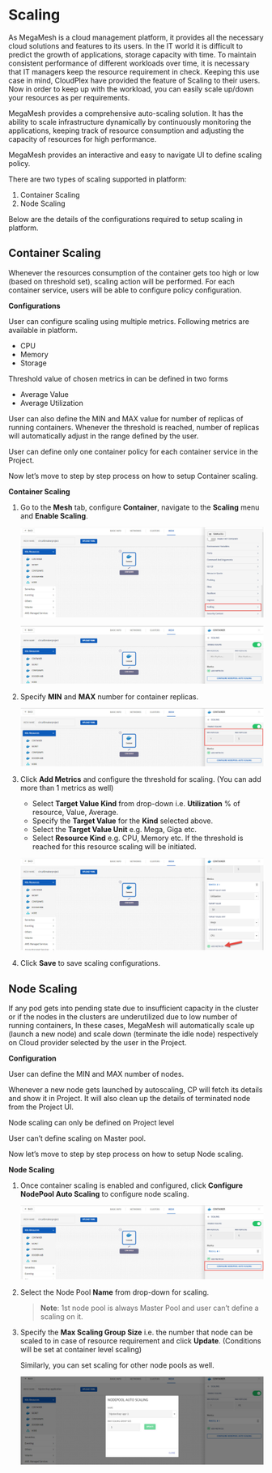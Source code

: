 # Scaling

As MegaMesh is a cloud management platform, it provides all the necessary cloud solutions and features to its users. In the IT world it is difficult to predict the growth of applications, storage capacity with time. To maintain consistent performance of different workloads over time, it is necessary that IT managers keep the resource requirement in check. Keeping this use case in mind, CloudPlex have provided the feature of Scaling to their users. Now in order to keep up with the workload, you can easily scale up/down your resources as per requirements.

MegaMesh provides a comprehensive auto-scaling solution. It has the ability to scale infrastructure dynamically by continuously monitoring the applications, keeping track of resource consumption and adjusting the capacity of resources for high performance. 

MegaMesh provides an interactive and easy to navigate UI to define scaling policy. 

There are two types of scaling supported in platform:

1. Container Scaling
2. Node Scaling

Below are the details of the configurations required to setup scaling in platform.

## Container Scaling

Whenever the resources consumption of the container gets too high or low (based on threshold set), scaling action will be performed. For each container service, users will be able to configure policy configuration. 

**Configurations**

User can configure scaling using multiple metrics. Following metrics are available in platform.

- CPU
- Memory 
- Storage

Threshold value of chosen metrics in can be defined in two forms

- Average Value
- Average Utilization

User can also define the MIN and MAX value for number of replicas of running containers. Whenever the threshold is reached, number of replicas will automatically adjust in the range defined by the user.

User can define only one container policy for each container service in the Project.

Now let’s move to step by step process on how to setup Container scaling.

**Container Scaling**

1. Go to the **Mesh** tab, configure **Container**, navigate to the **Scaling** menu and **Enable Scaling**.

   ![3](imgs/3.jpg)

   ![3.2](imgs\3.2.jpg)

2. Specify **MIN** and **MAX** number for container replicas. 

   ![4](imgs/4.jpg)

3. Click **Add Metrics** and configure the threshold for scaling. (You can add more than 1 metrics as well)

   - Select **Target Value Kind** from drop-down i.e. **Utilization** % of resource, Value, Average. 
   - Specify the **Target Value** for the **Kind** selected above.
   - Select the **Target Value Unit** e.g. Mega, Giga etc. 
   - Select **Resource Kind** e.g. CPU, Memory etc. If the threshold is reached for this resource scaling will be initiated. 

   ![5](imgs/5.jpg)

4. Click **Save** to save scaling configurations.

## Node Scaling

If any pod gets into pending state due to insufficient capacity in the cluster or if the nodes in the clusters are underutilized due to low number of running containers, In these cases, MegaMesh will automatically scale up (launch a new node) and scale down (terminate the idle node) respectively on Cloud provider selected by the user in the Project.

**Configuration** 

User can define the MIN and MAX number of nodes.

Whenever a new node gets launched by autoscaling, CP will fetch its details and show it in Project. It will also clean up the details of terminated node from the Project UI.

Node scaling can only be defined on Project level

User can’t define scaling on Master pool.

Now let’s move to step by step process on how to setup Node scaling.

**Node Scaling**

1. Once container scaling is enabled and configured, click **Configure NodePool Auto Scaling** to configure node scaling.

   ![1](imgs/1.jpg)

2. Select the Node Pool **Name** from drop-down for scaling. 

   > **Note**: 1st node pool is always Master Pool and user can’t define a scaling on it.

3. Specify the **Max Scaling Group Size** i.e. the number that node can be scaled to in case of resource requirement and click **Update**. (Conditions will be set at container level scaling)

   Similarly, you can set scaling for other node pools as well. 

   ![2](imgs/2.jpg)